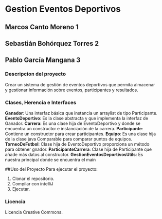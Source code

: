 # Gestion Eventos Deportivos

## Marcos Canto Moreno 1

## Sebastián Bohórquez Torres 2
## Pablo García Mangana 3

### **Descripcion del proyecto**
Crear un sistema de gestión de eventos deportivos que permita
almacenar y gestionar información sobre eventos, participantes y
resultados.

### Clases, Herencia e Interfaces
**Ganador**: Una interfaz básica que instancia un arraylist de tipo Participante.
**EventoDeportivo**: Es la clase abstracta y que implementa la interfaz de Ganador.
**Carrera**: Es una clase hija de EventoDeportivo y donde se encuentra un constructor e instanciación de la carrera. 
**Participante**: Contiene un constructor para crear participantes.
**Equipo**: Es una clase hija de la clase java Comparable para comparar puntos de equipos. 
**TorneoDeFutbol**: Clase hija de EventoDeportivo proporciona un método para obtener gnador.
**ParticipanteCarrera**: Clase hija de Participante que añade más datos al constructor.
**GestionEventosDeportivosUtils**: Es nuestra principal donde se encuentra el main


##Uso del Proyecto
Para ejecutar el proyecto:

1. Clonar el repositorio.
2. Compilar con intelliJ
3. Ejecutar.

### Licencia
Licencia Creative Commons.